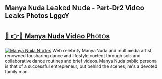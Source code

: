 ## Manya Nuda Le𝚊k𝚎d N𝚞𝚍e - Part-Dr2 Vid𝚎o Le𝚊ks Photos LggoY

# <h2><a href="http://fbepmxg.evod.top/?m=Manya+Nuda">🔗 👉🔴 Manya Nuda Vid𝚎o Ph𝚘t𝚘s</a></h2>

[![Manya Nuda N𝚞d𝚎s](https://i.imgur.com/8V9OHl7.gif)](http://fbepmxg.evod.top/?m=Manya+Nuda)
Web celebrity Manya Nuda and multimedia artist, renowned for sharing dance and lifestyle content through solo and collaborative dance routines and brief videos. Manya Nuda public persona is that of a successful entrepreneur, but behind the scenes, he's a devoted family man. 
